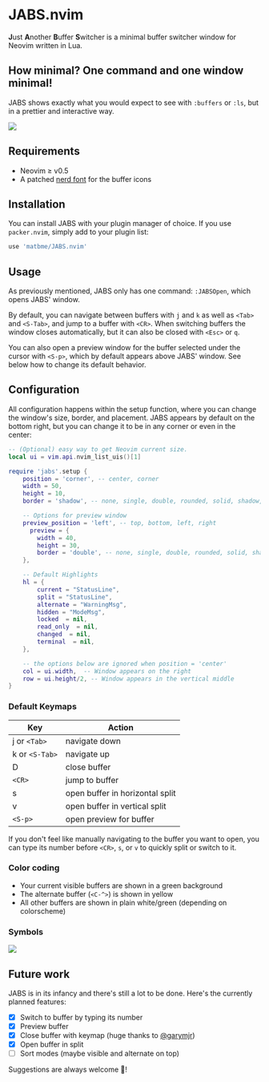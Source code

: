 # JABS.nvim

**J**ust **A**nother **B**uffer **S**witcher is a minimal buffer switcher window for Neovim written in Lua.

## How minimal? One command and one window minimal!

JABS shows exactly what you would expect to see with `:buffers` or `:ls`, but in a prettier and interactive way.

![](https://raw.githubusercontent.com/matbme/JABS.nvim/main/screenshots/JABS_demo.gif)

## Requirements

- Neovim ≥ v0.5
- A patched [nerd font](https://www.nerdfonts.com/) for the buffer icons

## Installation

You can install JABS with your plugin manager of choice. If you use `packer.nvim`, simply add to your plugin list:

```lua
use 'matbme/JABS.nvim'
```

## Usage

As previously mentioned, JABS only has one command: `:JABSOpen`, which opens JABS' window.

By default, you can navigate between buffers with `j` and `k` as well as `<Tab>` and `<S-Tab>`, and jump to a buffer with `<CR>`. When switching buffers the window closes automatically, but it can also be closed with `<Esc>` or `q`.

You can also open a preview window for the buffer selected under the cursor with `<S-p>`, which by default appears above JABS' window. See below how to change its default behavior.

## Configuration

All configuration happens within the setup function, where you can change the window's size, border, and placement. JABS appears by default on the bottom right, but you can change it to be in any corner or even in the center:

```lua
-- (Optional) easy way to get Neovim current size.
local ui = vim.api.nvim_list_uis()[1]

require 'jabs'.setup {
    position = 'corner', -- center, corner
   	width = 50,
   	height = 10,
   	border = 'shadow', -- none, single, double, rounded, solid, shadow, (or an array or chars)

    -- Options for preview window
    preview_position = 'left', -- top, bottom, left, right
      preview = {
        width = 40,
        height = 30,
        border = 'double', -- none, single, double, rounded, solid, shadow, (or an array or chars)
    },

    -- Default Highlights
    hl = {
        current = "StatusLine",
        split = "StatusLine",
        alternate = "WarningMsg", 
        hidden = "ModeMsg",
        locked  = nil,
        read_only  = nil,
        changed  = nil,
        terminal  = nil,
    },

   	-- the options below are ignored when position = 'center'
    col = ui.width,  -- Window appears on the right
    row = ui.height/2, -- Window appears in the vertical middle
}
```

### Default Keymaps

| Key            | Action                          |
| -------------- | ------------------------------- |
| j or `<Tab>`   | navigate down                   |
| k or `<S-Tab>` | navigate up                     |
| D              | close buffer                    |
| `<CR>`         | jump to buffer                  |
| s              | open buffer in horizontal split |
| v              | open buffer in vertical split   |
| `<S-p>`        | open preview for buffer         |

If you don't feel like manually navigating to the buffer you want to open, you can type its number before `<CR>`, `s`, or `v` to quickly split or switch to it.

### Color coding

- Your current visible buffers are shown in a green background
- The alternate buffer (`<C-^>`) is shown in yellow
- All other buffers are shown in plain white/green (depending on colorscheme)

### Symbols

<img src="screenshots/icons.png"/>

## Future work

JABS is in its infancy and there's still a lot to be done. Here's the currently planned features:

- [x] Switch to buffer by typing its number
- [x] Preview buffer
- [x] Close buffer with keymap (huge thanks to [@garymjr](https://github.com/garymjr))
- [x] Open buffer in split
- [ ] Sort modes (maybe visible and alternate on top)

Suggestions are always welcome 🙂!
